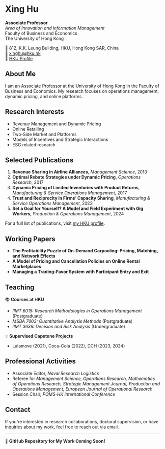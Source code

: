 # Xing Hu

**Associate Professor**  
*Area of Innovation and Information Management*  
Faculty of Business and Economics  
The University of Hong Kong  

📍 812, K.K. Leung Building, HKU, Hong Kong SAR, China  
📧 [xinghu@hku.hk](mailto:xinghu@hku.hk)  
🔗 [HKU Profile](https://www.hkubs.hku.hk/people/xing-hu/)  

## About Me
I am an Associate Professor at the University of Hong Kong in the Faculty of Business and Economics. My research focuses on operations management, dynamic pricing, and online platforms. 

## Research Interests
- Revenue Management and Dynamic Pricing  
- Online Retailing
- Two-Side Market and Platforms  
- Models of Incentives and Strategic Interactions  
- ESG related research 

## Selected Publications
1. **Revenue Sharing in Airline Alliances**, *Management Science*, 2013  
2. **Optimal Rebate Strategies under Dynamic Pricing**, *Operations Research*, 2017  
3. **Dynamic Pricing of Limited Inventories with Product Returns**, *Manufacturing & Service Operations Management*, 2017  
4. **Trust and Reciprocity in Firms’ Capacity Sharing**, *Manufacturing & Service Operations Management*, 2023  
5. **Set a Goal for Yourself? A Model and Field Experiment with Gig Workers**, *Production & Operations Management*, 2024  

For a full list of publications, visit [my HKU profile](https://www.hkubs.hku.hk/people/xing-hu/).

## Working Papers
- **The Profitability Puzzle of On-Demand Carpooling: Pricing, Matching, and Network Effects**  
- **A Model of Pricing and Cancellation Policies on Online Rental Marketplaces**  
- **Managing a Trading-Favor System with Participant Entry and Exit**  

## Teaching
📚 **Courses at HKU**
- *IIMT 6015: Research Methodologies in Operations Management* (Postgraduate)
- *MSBA 7003: Quantitative Analysis Methods* (Postgraduate)
- *IIMT 3636: Decision and Risk Analysis* (Undergraduate)

💡 **Supervised Capstone Projects**
- Lalamove (2021), Coca-Cola (2022), DCH (2023, 2024)

## Professional Activities
- Associate Editor, *Naval Research Logistics*
- Referee for *Management Science, Operations Research, Mathematics of Operations Research, Strategic Management Journal, Production and Operations Management, European Journal of Operational Research*
- Session Chair, *POMS-HK International Conference*

## Contact
If you're interested in research collaborations, doctoral supervision, or have inquiries about my work, feel free to reach out via email.  

---  
🚀 **GitHub Repository for My Work Coming Soon!**
